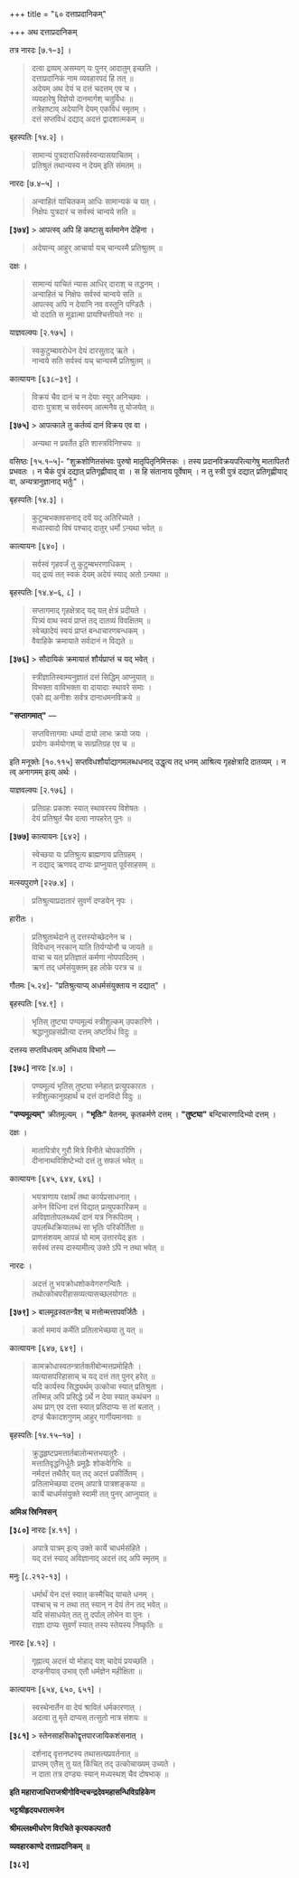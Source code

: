 +++
title = "६० दत्ताप्रदानिकम्"

+++
अथ दत्ताप्रदानिकम्

तत्र नारदः [७.१–३] ।

> दत्वा द्रव्यम् असम्यग् यः पुनर् आदातुम् इच्छति ।  
> दत्ताप्रदानिकं नाम व्यवहारपदं हि तत् ॥  
> अदेयम् अथ देयं च दत्तं चदत्तम् एव च ।  
> व्यवहारेषु विज्ञेयो दानमार्गश् चतुर्विधः ॥  
> तत्रेहाष्टाव् अदेयानि देयम् एकविधं स्मृतम् ।  
> दत्तं सप्तविधं दद्याद् अदत्तं द्वादशात्मकम् ॥

बृहस्पतिः [१४.२] ।

> सामान्यं पुत्रदाराधिसर्वस्वन्यासयाचितम् ।  
> प्रतिश्रुतं तथान्यस्य न देयम् इति संमतम् ॥

नारदः [७.४–५] ।

> अन्वाहितं याचितकम् आधिः सामान्यकं च यत् ।  
> निक्षेपः पुत्रदारं च सर्वस्वं चान्वये सति ॥

**[३७४]** > आपत्स्व् अपि हि कष्टासु वर्तमानेन देहिना ।  
> अदेयान्य् आहुर् आचार्या यच् चान्यस्मै प्रतिश्रुतम् ॥

दक्षः ।

> सामान्यं याचितं न्यास आधिर् दाराश् च तद्धनम् ।  
> अन्वाहितं च निक्षेपः सर्वस्वं चान्वये सति ॥  
> आपत्स्व् अपि न देयानि नव वस्तूनि पण्डितैः ।  
> यो ददाति स मूढात्मा प्रायश्चित्तीयते नरः ॥

याज्ञवल्क्यः [२.१७५] ।

> स्वकुटुम्बावरोधेन देयं दारसुताद् ऋते ।  
> नान्वये सति सर्वस्वं यच् चान्यस्मै प्रतिश्रुतम् ॥

कात्यायनः [६३८–३९] ।

> विक्रयं चैव दानं च न देयाः स्युर् अनिच्छवः ।  
> दाराः पुत्राश् च सर्वस्वम् आत्मनैव तु योजयेत् ॥

**[३७५]** > आपत्काले तु कर्तव्यं दानं विक्रय एव वा ।  
> अन्यथा न प्रवर्तेत इति शास्त्रविनिश्चयः ॥

वसिष्ठः [१५.१–५]- "शुक्रशोणितसंभवः पुरुषो मातृपितृनिमित्तकः । तस्य प्रदानविक्रयपरित्यागेषु मातापितरौ प्रभवतः । न चैकं पुत्रं दद्यात् प्रतिगृह्णीयाद् वा । स हि संतानाय पूर्वेषाम् । न तु स्त्री पुत्रं दद्यात् प्रतिगृह्णीयाद् वा, अन्यत्रानुज्ञानाद् भर्तुः" ।

बृहस्पतिः [१४.३] ।

> कुटुम्बभक्तवसनाद् दयें यद् अतिरिच्यते ।  
> मध्वास्वादो विषं पश्चाद् दातुर् धर्मो ऽन्यथा भवेत् ॥

कात्यायनः [६४०] ।

> सर्वस्वं गृहवर्जं तु कुटुम्बभरणाधिकम् ।  
> यद् द्रव्यं तत् स्वकं देयम् अदेयं स्याद् अतो ऽन्यथा ॥

बृहस्पतिः [१४.४–६, ८] ।

> सप्तागमाद् गृहक्षेत्राद् यद् यत् क्षेत्रं प्रदीयते ।  
> पित्र्यं वाथ स्वयं प्राप्तं तद् दातव्यं विवक्षितम् ॥  
> स्वेच्छादेयं स्वयं प्राप्तं बन्धाचारणबन्धकम् ।  
> वैवाहिके क्रमायाते सर्वदानं न विद्यते ॥

**[३७६]** > सौदायिकं क्रमायातं शौर्यप्राप्तं च यद् भवेत् ।  
> स्त्रीज्ञातिस्वाम्यनुज्ञातं दत्तं सिद्धिम् आप्नुयात् ॥  
> विभक्ता वाविभक्ता वा दायादाः स्थावरे समाः ।  
> एको ह्य् अनीशः सर्वत्र दानाधमनविक्रये ॥

**"सप्तागमात्"** —

> सप्तवित्तागमाः धर्म्या दायो लाभः क्रयो जयः ।  
> प्रयोगः कर्मयोगश् च सत्प्रतिग्रह एव च ॥

इति मनूक्तेः [१०.११५] सप्तविधशौर्याद्यागमलब्धधनाद् उद्धृत्य तद् धनम् आश्रित्य गृहक्षेत्रादि दातव्यम् । न त्व् अनागमम् इत्य् अर्थः ।

याज्ञवल्क्यः [२.१७६] ।

> प्रतिग्रहः प्रकाशः स्यात् स्थावरस्य विशेषतः ।  
> देयं प्रतिश्रुतं चैव दत्वा नापहरेत् पुनः ॥

**[३७७]** कात्यायनः [६४२] ।

> स्वेच्छया यः प्रतिश्रुत्य ब्राह्मणाय प्रतिग्रहम् ।  
> न दद्याद् ऋणवद् दाप्यः प्राप्नुयात् पूर्वसाहसम् ॥

मत्स्यपुराणे [२२७.४] ।

> प्रतिश्रुत्याप्रदातारं सुवर्णं दण्डयेन् नृपः ।

हारीतः ।

> प्रतिश्रुतार्थदाने तु दत्तस्योच्छेदनेन च ।  
> विविधान् नरकान् याति तिर्यग्योनौ च जायते ॥  
> वाचा च यत् प्रतिज्ञातं कर्मणा नोपपादितम् ।  
> ऋणं तद् धर्मसंयुक्तम् इह लोके परत्र च ॥

गौतमः [५.२४]- "प्रतिश्रुत्याप्य् अधर्मसंयुक्ताय न दद्यात्" ।

बृहस्पतिः [१४.९] ।

> भृतिस् तुष्ट्या पण्यमूल्यं स्त्रीशुल्कम् उपकारिणे ।  
> श्रद्धानुग्रहसंप्रीत्या दत्तम् अष्टविधं विदुः ॥

दत्तस्य सप्तविधत्वम् अभिधाय विभागे —

**[३७८]** नारदः [४.७] ।

> पण्यमूल्यं भृतिस् तुष्ट्या स्नेहात् प्रत्युपकारतः ।  
> स्त्रीशुल्कानुग्रहार्थं च दत्तं दानविदो विदुः ॥

**"पण्यमूल्यम्"** क्रीतमूल्यम् । **"भृतिः"** वेतनम्, कृतकर्मणे दत्तम् । **"तुष्ट्या"** बन्दिचारणादिभ्यो दत्तम् ।

दक्षः ।

> मातापित्रोर् गुरौ मित्रे विनीते चोपकारिणि ।  
> दीनानाथविशिष्टेभ्यो दत्तं तु सफलं भवेत् ॥

कात्यायनः [६४५, ६४४, ६४६] ।

> भयत्राणाय रक्षार्थं तथा कार्यप्रसाधनात् ।  
> अनेन विधिना दत्तं विद्यात् प्रत्युपकारिकम् ॥  
> अविज्ञातोपलब्ध्यर्थं दानं यत्र निरूपितम् ।  
> उपलब्धिक्रियालब्धं सा भृतिः परिकीर्तिता ॥  
> प्राणसंशयम् आपन्नं यो माम् उत्तारयेद् इतः ।  
> सर्वस्वं तस्य दास्यामीत्य् उक्ते ऽपि न तथा भवेत् ॥

नारदः ।

> अदत्तं तु भयक्रोधशोकवेगरुगन्वितैः ।  
> तथोत्कोचपरीहासव्यत्यासच्छलयोगतः ॥

**[३७९]** > बालमूढस्वतन्त्रैश् च मत्तोन्मत्तापवर्जितैः ।  
> कर्ता ममायं कर्मेति प्रतिलाभेच्छया तु यत् ॥

कात्यायनः [६४७, ६४९] ।

> कामक्रोधास्वतन्त्रार्तक्लीबोन्मत्तप्रमोहितैः ।  
> व्यत्यासपरिहासाच् च यद् दत्तं तत् पुनर् हरेत् ॥  
> यदि कार्यस्य सिद्ध्यर्थम् उत्कोचा स्यात् प्रतिश्रुता ।  
> तस्मिन्न् अपि प्रसिद्धे ऽर्थे न देया स्यात् कथंचन ॥  
> अथ प्राग् एव दत्ता स्यात् प्रतिदाप्यः स तां बलात् ।  
> दण्डं चैकादशगुणम् आहुर् गार्गीयमानवाः ॥

बृहस्पतिः [१४.१५–१७] ।

> क्रुद्धहृष्टप्रमत्तार्तबालोन्मत्तभयातुरैः ।  
> मत्तातिवृद्धनिर्धूतैः प्रमूढैः शोकवेगिभिः ॥  
> नर्मदत्तं तथैतैर् यत् तद् अदत्तं प्रकीर्तितम् ।  
> प्रतिलाभेच्छया दत्तम् अपात्रे पात्रशङ्कया ॥  
> कार्ये चाधर्मसंयुक्ते स्वामी तत् पुनर् आप्नुयात् ॥

**अमिअ स्रिनिवसन्**

**[३८०]** नारदः [४.११] ।

> अपात्रे पात्रम् इत्य् उक्ते कार्ये चाधर्मसंहिते ।  
> यद् दत्तं स्याद् अविज्ञानाद् अदत्तं तद् अपि स्मृतम् ॥

मनुः [८.२१२-१३] ।

> धर्मार्थं येन दत्तं स्यात् कस्मैचिद् याचते धनम् ।  
> पश्चाच् च न तथा तत् स्यान् न देयं तेन तद् भवेत् ॥  
> यदि संसाधयेत् तत् तु दर्पाल् लोभेन वा पुनः ।  
> राज्ञा दाप्यः सुवर्णं स्यात् तस्य स्तेयस्य निष्कृतिः ॥

नारदः [४.१२] ।

> गृह्नात्य् अदत्तं यो मोहाद् यश् चादेयं प्रयच्छति ।  
> दण्डनीयाव् उभाव् एतौ धर्मज्ञेन महीक्षिता ॥

कात्यायनः [६५४, ६५०, ६५१] ।

> स्वस्थेनार्तेन वा देयं श्रावितं धर्मकारणात् ।  
> अदत्वा तु मृते दाप्यस् तत्सुतो नात्र संशयः ॥

**[३८१]** > स्तेनसाहसिकोद्वृत्तपारजायिकशंसनात् ।  
> दर्शनाद् वृत्तनष्टस्य तथासत्यप्रवर्तनात् ॥  
> प्राप्तम् एतैस् तु यत् किंचित् तद् उत्कोचाख्यम् उच्यते ।  
> न दाता तत्र दण्ड्यः स्यान् मध्यस्थश् चैव दोषभाक् ॥

**इति महाराजाधिराजश्रीगोविन्दचन्द्रदेवमहासन्धिविग्रहिकेण**

**भट्टश्रीहृदयधरात्मजेन**

**श्रीमल्लक्ष्मीधरेण विरचिते कृत्यकल्पतरौ**

**व्यवहारकाण्दे दत्ताप्रदानिकम् ॥**

**[३८२]**
